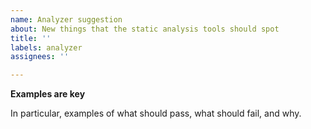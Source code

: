 ```yaml
---
name: Analyzer suggestion
about: New things that the static analysis tools should spot
title: ''
labels: analyzer
assignees: ''

---
```


**Examples are key**

In particular, examples of what should pass, what should fail, and why.
